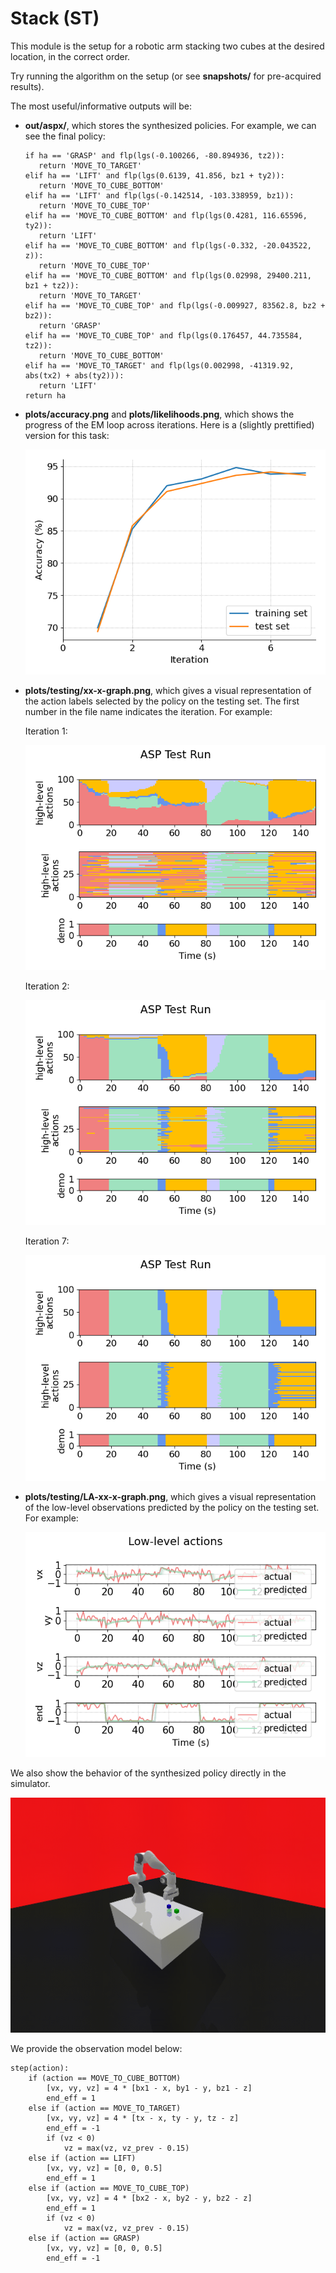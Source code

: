 # Stack (ST)

This module is the setup for a robotic arm stacking two cubes at the desired location, in the correct order.

Try running the algorithm on the setup (or see **snapshots/** for pre-acquired results).

The most useful/informative outputs will be:
- **out/aspx/**, which stores the synthesized policies. For example, we can see the final policy:
    ```
   if ha == 'GRASP' and flp(lgs(-0.100266, -80.894936, tz2)):
       return 'MOVE_TO_TARGET'
   elif ha == 'LIFT' and flp(lgs(0.6139, 41.856, bz1 + ty2)):
       return 'MOVE_TO_CUBE_BOTTOM'
   elif ha == 'LIFT' and flp(lgs(-0.142514, -103.338959, bz1)):
       return 'MOVE_TO_CUBE_TOP'
   elif ha == 'MOVE_TO_CUBE_BOTTOM' and flp(lgs(0.4281, 116.65596, ty2)):
       return 'LIFT'
   elif ha == 'MOVE_TO_CUBE_BOTTOM' and flp(lgs(-0.332, -20.043522, z)):
       return 'MOVE_TO_CUBE_TOP'
   elif ha == 'MOVE_TO_CUBE_BOTTOM' and flp(lgs(0.02998, 29400.211, bz1 + tz2)):
       return 'MOVE_TO_TARGET'
   elif ha == 'MOVE_TO_CUBE_TOP' and flp(lgs(-0.009927, 83562.8, bz2 + bz2)):
       return 'GRASP'
   elif ha == 'MOVE_TO_CUBE_TOP' and flp(lgs(0.176457, 44.735584, tz2)):
       return 'MOVE_TO_CUBE_BOTTOM'
   elif ha == 'MOVE_TO_TARGET' and flp(lgs(0.002998, -41319.92, abs(tx2) + abs(ty2))):
       return 'LIFT'
   return ha
    ```

- **plots/accuracy.png** and **plots/likelihoods.png**, which shows the progress of the EM loop across iterations. Here is a (slightly prettified) version for this task:

    ![](../assets/ST_plots/accuracy-alt.png)

- **plots/testing/xx-x-graph.png**, which gives a visual representation of the action labels selected by the policy on the testing set. The first number in the file name indicates the iteration. For example:

    Iteration 1:

    ![](../assets/ST_plots/1-18-graph.png)

    Iteration 2:

    ![](../assets/ST_plots/2-18-graph.png)

    Iteration 7:

    ![](../assets/ST_plots/7-18-graph.png)
- **plots/testing/LA-xx-x-graph.png**, which gives a visual representation of the low-level observations predicted by the policy on the testing set. For example:

    ![](../assets/ST_plots/LA-7-18-graph.png)

We also show the behavior of the synthesized policy directly in the simulator.

![](../assets/ST_plots/plunder.gif)

We provide the observation model below:
```
step(action):
    if (action == MOVE_TO_CUBE_BOTTOM)
        [vx, vy, vz] = 4 * [bx1 - x, by1 - y, bz1 - z]
        end_eff = 1
    else if (action == MOVE_TO_TARGET)
        [vx, vy, vz] = 4 * [tx - x, ty - y, tz - z]
        end_eff = -1
        if (vz < 0)
            vz = max(vz, vz_prev - 0.15)
    else if (action == LIFT)
        [vx, vy, vz] = [0, 0, 0.5]
        end_eff = 1
    else if (action == MOVE_TO_CUBE_TOP)
        [vx, vy, vz] = 4 * [bx2 - x, by2 - y, bz2 - z]
        end_eff = 1
        if (vz < 0)
            vz = max(vz, vz_prev - 0.15)
    else if (action == GRASP)
        [vx, vy, vz] = [0, 0, 0.5]
        end_eff = -1
```